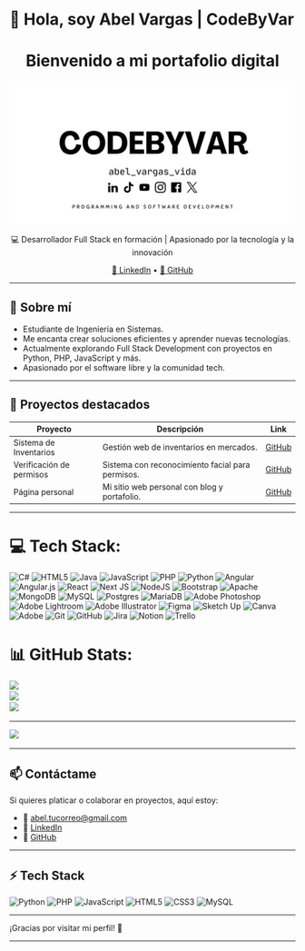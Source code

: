 # 👋 Hola, soy Abel Vargas | CodeByVar

<div align="center">
  <h1>Bienvenido a mi portafolio digital</h1>
<p align="center">
  <img src="porta.jpg" alt=" imgs" />
</p>
  <p>💻 Desarrollador Full Stack en formación | Apasionado por la tecnología y la innovación</p>
  <p>
    <a	href = "https://img.shields.io/badge/Gmail-D14836?style=for-the-badge&logo=gmail&logoColor=white"> </a>
    <a href="https://www.linkedin.com/in/abel-vargas-96388618a" target="_blank">🔗 LinkedIn</a> • 
    <a href="https://github.com/CodeByVar" target="_blank">🐙 GitHub</a>
  </p>
</div>

---

## 🚀 Sobre mí

- Estudiante de Ingeniería en Sistemas.
- Me encanta crear soluciones eficientes y aprender nuevas tecnologías.
- Actualmente explorando Full Stack Development con proyectos en Python, PHP, JavaScript y más.
- Apasionado por el software libre y la comunidad tech.

---

## 🌟 Proyectos destacados

| Proyecto                         | Descripción                                        | Link                                     |
|---------------------------------|--------------------------------------------------|------------------------------------------|
| Sistema de Inventarios           | Gestión web de inventarios en mercados.          | [GitHub](https://github.com/kodigo345/ProyectoInventarios) |
| Verificación de permisos         | Sistema con reconocimiento facial para permisos. | [GitHub](https://github.com/kodigo345/VerificacionPermisos) |
| Página personal                  | Mi sitio web personal con blog y portafolio.     | [GitHub](https://github.com/kodigo345/PersonalSite)         |

---


# 💻 Tech Stack:
![C#](https://img.shields.io/badge/c%23-%23239120.svg?style=for-the-badge&logo=csharp&logoColor=white) ![HTML5](https://img.shields.io/badge/html5-%23E34F26.svg?style=for-the-badge&logo=html5&logoColor=white) ![Java](https://img.shields.io/badge/java-%23ED8B00.svg?style=for-the-badge&logo=openjdk&logoColor=white) ![JavaScript](https://img.shields.io/badge/javascript-%23323330.svg?style=for-the-badge&logo=javascript&logoColor=%23F7DF1E) ![PHP](https://img.shields.io/badge/php-%23777BB4.svg?style=for-the-badge&logo=php&logoColor=white) ![Python](https://img.shields.io/badge/python-3670A0?style=for-the-badge&logo=python&logoColor=ffdd54) ![Angular](https://img.shields.io/badge/angular-%23DD0031.svg?style=for-the-badge&logo=angular&logoColor=white) ![Angular.js](https://img.shields.io/badge/angular.js-%23E23237.svg?style=for-the-badge&logo=angularjs&logoColor=white) ![React](https://img.shields.io/badge/react-%2320232a.svg?style=for-the-badge&logo=react&logoColor=%2361DAFB) ![Next JS](https://img.shields.io/badge/Next-black?style=for-the-badge&logo=next.js&logoColor=white) ![NodeJS](https://img.shields.io/badge/node.js-6DA55F?style=for-the-badge&logo=node.js&logoColor=white) ![Bootstrap](https://img.shields.io/badge/bootstrap-%238511FA.svg?style=for-the-badge&logo=bootstrap&logoColor=white) ![Apache](https://img.shields.io/badge/apache-%23D42029.svg?style=for-the-badge&logo=apache&logoColor=white) ![MongoDB](https://img.shields.io/badge/MongoDB-%234ea94b.svg?style=for-the-badge&logo=mongodb&logoColor=white) ![MySQL](https://img.shields.io/badge/mysql-4479A1.svg?style=for-the-badge&logo=mysql&logoColor=white) ![Postgres](https://img.shields.io/badge/postgres-%23316192.svg?style=for-the-badge&logo=postgresql&logoColor=white) ![MariaDB](https://img.shields.io/badge/MariaDB-003545?style=for-the-badge&logo=mariadb&logoColor=white) ![Adobe Photoshop](https://img.shields.io/badge/adobe%20photoshop-%2331A8FF.svg?style=for-the-badge&logo=adobe%20photoshop&logoColor=white) ![Adobe Lightroom](https://img.shields.io/badge/Adobe%20Lightroom-31A8FF.svg?style=for-the-badge&logo=Adobe%20Lightroom&logoColor=white) ![Adobe Illustrator](https://img.shields.io/badge/adobe%20illustrator-%23FF9A00.svg?style=for-the-badge&logo=adobe%20illustrator&logoColor=white) ![Figma](https://img.shields.io/badge/figma-%23F24E1E.svg?style=for-the-badge&logo=figma&logoColor=white) ![Sketch Up](https://img.shields.io/badge/SketchUp-005F9E?style=for-the-badge&logo=sketchup&logoColor=white) ![Canva](https://img.shields.io/badge/Canva-%2300C4CC.svg?style=for-the-badge&logo=Canva&logoColor=white) ![Adobe](https://img.shields.io/badge/adobe-%23FF0000.svg?style=for-the-badge&logo=adobe&logoColor=white) ![Git](https://img.shields.io/badge/git-%23F05033.svg?style=for-the-badge&logo=git&logoColor=white) ![GitHub](https://img.shields.io/badge/github-%23121011.svg?style=for-the-badge&logo=github&logoColor=white) ![Jira](https://img.shields.io/badge/jira-%230A0FFF.svg?style=for-the-badge&logo=jira&logoColor=white) ![Notion](https://img.shields.io/badge/Notion-%23000000.svg?style=for-the-badge&logo=notion&logoColor=white) ![Trello](https://img.shields.io/badge/Trello-%23026AA7.svg?style=for-the-badge&logo=Trello&logoColor=white)
# 📊 GitHub Stats:
![](https://github-readme-stats.vercel.app/api?username=CodeByVar&theme=dark&hide_border=false&include_all_commits=false&count_private=false)<br/>
![](https://nirzak-streak-stats.vercel.app/?user=CodeByVar&theme=dark&hide_border=false)<br/>
![](https://github-readme-stats.vercel.app/api/top-langs/?username=CodeByVar&theme=dark&hide_border=false&include_all_commits=false&count_private=false&layout=compact)

---
[![](https://visitcount.itsvg.in/api?id=CodeByVar&icon=0&color=0)](https://visitcount.itsvg.in)

<!-- Proudly created with GPRM ( https://gprm.itsvg.in ) -->
----

## 📫 Contáctame

Si quieres platicar o colaborar en proyectos, aquí estoy:

- 📧 abel.tucorreo@gmail.com  
- 🔗 [LinkedIn](https://www.linkedin.com/in/abelvargas)  
- 🐙 [GitHub](https://github.com/kodigo345)

---

## ⚡ Tech Stack

<div>
  <img alt="Python" width="40" src="https://cdn.jsdelivr.net/gh/devicons/devicon/icons/python/python-original.svg" />
  <img alt="PHP" width="40" src="https://cdn.jsdelivr.net/gh/devicons/devicon/icons/php/php-original.svg" />
  <img alt="JavaScript" width="40" src="https://cdn.jsdelivr.net/gh/devicons/devicon/icons/javascript/javascript-original.svg" />
  <img alt="HTML5" width="40" src="https://cdn.jsdelivr.net/gh/devicons/devicon/icons/html5/html5-original.svg" />
  <img alt="CSS3" width="40" src="https://cdn.jsdelivr.net/gh/devicons/devicon/icons/css3/css3-original.svg" />
  <img alt="MySQL" width="40" src="https://cdn.jsdelivr.net/gh/devicons/devicon/icons/mysql/mysql-original.svg" />
</div>

---

¡Gracias por visitar mi perfil! 🙌

---

<!--
Puedes usar [README Profile Generator](https://rahuldkjain.github.io/gh-profile-readme-generator/) para personalizar más si quieres.
-->
